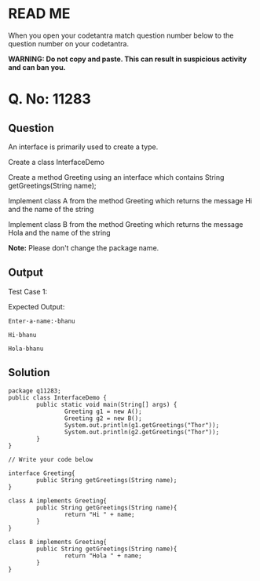 ﻿# READ ME
When you open your codetantra match question number below to the question number on your codetantra.

**WARNING: Do not copy and paste. This can result in suspicious activity and can ban you.**


# Q. No: 11283

## Question
An interface is primarily used to create a type.


Create a class <c>InterfaceDemo</c>

Create a method Greeting using an interface which contains String getGreetings(String name);

Implement class A from the method Greeting which returns the message Hi and the name of the string

Implement class B from the method Greeting which returns the message Hola and the name of the string



  
**Note:** Please don't change the package name.

## Output

Test Case 1:

Expected Output:
```
Enter·a·name:·bhanu

Hi·bhanu

Hola·bhanu
```
## Solution
```
package q11283;
public class InterfaceDemo {
        public static void main(String[] args) {
                Greeting g1 = new A();
                Greeting g2 = new B();
                System.out.println(g1.getGreetings("Thor"));
                System.out.println(g2.getGreetings("Thor"));
        }
}

// Write your code below

interface Greeting{
        public String getGreetings(String name);
}

class A implements Greeting{
        public String getGreetings(String name){
                return "Hi " + name;
        }
}

class B implements Greeting{
        public String getGreetings(String name){
                return "Hola " + name;
        }
}
```

